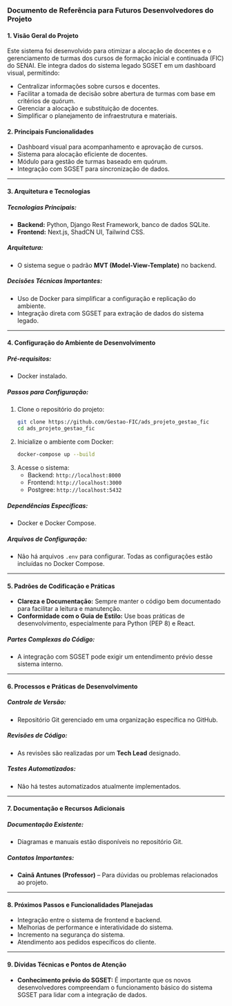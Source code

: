 ### Documento de Referência para Futuros Desenvolvedores do Projeto  

#### 1. **Visão Geral do Projeto**  
Este sistema foi desenvolvido para otimizar a alocação de docentes e o gerenciamento de turmas dos cursos de formação inicial e continuada (FIC) do SENAI. Ele integra dados do sistema legado SGSET em um dashboard visual, permitindo:  
- Centralizar informações sobre cursos e docentes.  
- Facilitar a tomada de decisão sobre abertura de turmas com base em critérios de quórum.  
- Gerenciar a alocação e substituição de docentes.  
- Simplificar o planejamento de infraestrutura e materiais.  

#### 2. **Principais Funcionalidades**  
- Dashboard visual para acompanhamento e aprovação de cursos.  
- Sistema para alocação eficiente de docentes.  
- Módulo para gestão de turmas baseado em quórum.  
- Integração com SGSET para sincronização de dados.  

---

#### 3. **Arquitetura e Tecnologias**  

##### Tecnologias Principais:  
- **Backend:** Python, Django Rest Framework, banco de dados SQLite.  
- **Frontend:** Next.js, ShadCN UI, Tailwind CSS.  

##### Arquitetura:  
- O sistema segue o padrão **MVT (Model-View-Template)** no backend.  

##### Decisões Técnicas Importantes:  
- Uso de Docker para simplificar a configuração e replicação do ambiente.  
- Integração direta com SGSET para extração de dados do sistema legado.  

---

#### 4. **Configuração do Ambiente de Desenvolvimento**  

##### Pré-requisitos:  
- Docker instalado.  

##### Passos para Configuração:  
1. Clone o repositório do projeto:  
   ```bash
   git clone https://github.com/Gestao-FIC/ads_projeto_gestao_fic
   cd ads_projeto_gestao_fic
   ```  
2. Inicialize o ambiente com Docker:  
   ```bash
   docker-compose up --build
   ```  
3. Acesse o sistema:  
   - Backend: `http://localhost:8000`  
   - Frontend: `http://localhost:3000`
   - Postgree: `http://localhost:5432`  

##### Dependências Específicas:  
- Docker e Docker Compose.  

##### Arquivos de Configuração:  
- Não há arquivos `.env` para configurar. Todas as configurações estão incluídas no Docker Compose.  

---

#### 5. **Padrões de Codificação e Práticas**  
- **Clareza e Documentação:** Sempre manter o código bem documentado para facilitar a leitura e manutenção.  
- **Conformidade com o Guia de Estilo:** Use boas práticas de desenvolvimento, especialmente para Python (PEP 8) e React.  

##### Partes Complexas do Código:  
- A integração com SGSET pode exigir um entendimento prévio desse sistema interno.  

---

#### 6. **Processos e Práticas de Desenvolvimento**  

##### Controle de Versão:  
- Repositório Git gerenciado em uma organização específica no GitHub.  

##### Revisões de Código:  
- As revisões são realizadas por um **Tech Lead** designado.  

##### Testes Automatizados:  
- Não há testes automatizados atualmente implementados.  

---

#### 7. **Documentação e Recursos Adicionais**  

##### Documentação Existente:  
- Diagramas e manuais estão disponíveis no repositório Git.  

##### Contatos Importantes:  
- **Cainã Antunes (Professor)** – Para dúvidas ou problemas relacionados ao projeto.  

---

#### 8. **Próximos Passos e Funcionalidades Planejadas**  
- Integração entre o sistema de frontend e backend.  
- Melhorias de performance e interatividade do sistema.  
- Incremento na segurança do sistema.  
- Atendimento aos pedidos específicos do cliente.  

---

#### 9. **Dívidas Técnicas e Pontos de Atenção**  
- **Conhecimento prévio do SGSET:** É importante que os novos desenvolvedores compreendam o funcionamento básico do sistema SGSET para lidar com a integração de dados.  
